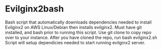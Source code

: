 # Evilginx2bash



Bash script that automatically downloads dependencies needed to install Evilginx2 on AWS Linux/Debian then installs evilginx2.
Must have git installed, and bash prior to running this script. 
Use git clone to copy repo over to your instance.
After you have cloned the repo, run bash evilginx2.sh 
Script will setup dependicies needed to start running evilginx2 server.


